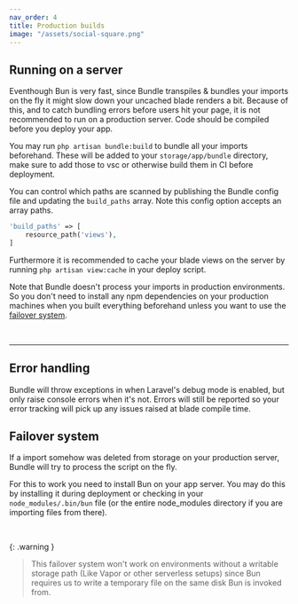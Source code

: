 ```yaml
---
nav_order: 4
title: Production builds
image: "/assets/social-square.png"
---
```


## Running on a server

Eventhough Bun is very fast, since Bundle transpiles & bundles your imports on the fly it might slow down your uncached blade renders a bit. Because of this, and to catch bundling errors before users hit your page, it is not recommended to run on a production server. Code should be compiled before you deploy your app.

You may run `php artisan bundle:build` to bundle all your imports beforehand. These will be added to your `storage/app/bundle` directory, make sure to add those to vsc or otherwise build them in CI before deployment.

You can control which paths are scanned by publishing the Bundle config file and updating the `build_paths` array. Note this config option accepts an array paths.

```php
'build_paths' => [
    resource_path('views'),
]
```

Furthermore it is recommended to cache your blade views on the server by running `php artisan view:cache` in your deploy script.

Note that Bundle doesn't process your imports in production environments. So you don't need to install any npm dependencies on your production machines when you built everything beforehand unless you want to use the [failover system](https://laravel-bundle.dev/production-builds.html#failover-system).

<br />

---

## Error handling

Bundle will throw exceptions in when Laravel's debug mode is enabled, but only raise console errors when it's not.
Errors will still be reported so your error tracking will pick up any issues raised at blade compile time.

## Failover system

If a import somehow was deleted from storage on your production server, Bundle will try to process the script on the fly.

For this to work you need to install Bun on your app server. You may do this by installing it during deployment or checking in your `node_modules/.bin/bun` file (or the entire node_modules directory if you are importing files from there).

<br>

{: .warning }

> This failover system won't work on environments without a writable storage path (Like Vapor or other serverless setups) since Bun requires us to write a temporary file on the same disk Bun is invoked from.
